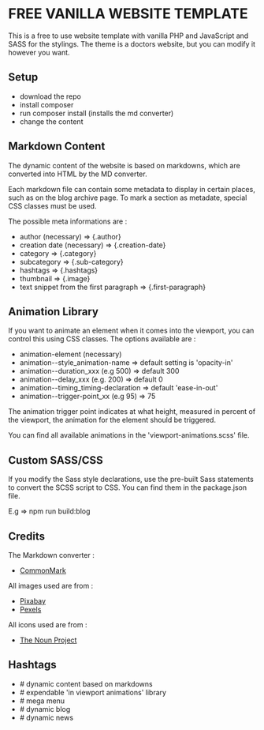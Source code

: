 # FREE VANILLA WEBSITE TEMPLATE

This is a free to use website template with vanilla PHP and JavaScript and SASS for the stylings. The theme is a doctors website, but you can modify it however you want.

## Setup

- download the repo
- install composer
- run composer install (installs the md converter)
- change the content

## Markdown Content

The dynamic content of the website is based on markdowns, which are converted into HTML by the MD converter.

Each markdown file can contain some metadata to display in certain places, such as on the blog archive page. To mark a section as metadate, special CSS classes must be used.

The possible meta informations are :

- author (necessary) => {.author}
- creation date (necessary) => {.creation-date}
- category => {.category}
- subcategory => {.sub-category}
- hashtags => {.hashtags}
- thumbnail => {.image}
- text snippet from the first paragraph => {.first-paragraph}

## Animation Library

If you want to animate an element when it comes into the viewport, you can control this using CSS classes. The options available are :

- animation-element (necessary)
- animation--style_animation-name => default setting is 'opacity-in'
- animation--duration_xxx (e.g 500) => default 300
- animation--delay_xxx (e.g. 200) => default 0
- animation--timing_timing-declaration => default 'ease-in-out'
- animation--trigger-point_xx (e.g 95) => 75 

The animation trigger point indicates at what height, measured in percent of the viewport, the animation for the element should be triggered.

You can find all available animations in the 'viewport-animations.scss' file.

## Custom SASS/CSS

If you modify the Sass style declarations, use the pre-built Sass statements to convert the SCSS script to CSS. You can find them in the package.json file.

E.g => npm run build:blog

## Credits

The Markdown converter :
- [CommonMark](https://commonmark.thephpleague.com/2.4/)

All images used are from :
- [Pixabay](https://pixabay.com/)
- [Pexels](https://www.pexels.com/)

All icons used are from :
- [The Noun Project](https://thenounproject.com/)

## Hashtags

- \# dynamic content based on markdowns
- \# expendable 'in viewport animations' library
- \# mega menu
- \# dynamic blog
- \# dynamic news
